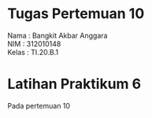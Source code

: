 # Tugas Pertemuan 10

Nama : Bangkit Akbar Anggara<br>
NIM : 312010148<br>
Kelas : TI.20.B.1<br>

# Latihan Praktikum 6

Pada pertemuan 10 
